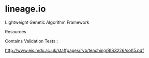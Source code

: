 # lineage.io
Lightweight  Genetic Algorithm Framework


Resources

Contains Validation Tests :

http://www.eis.mdx.ac.uk/staffpages/rvb/teaching/BIS3226/sol15.pdf